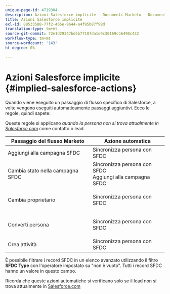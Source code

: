 ```yaml
---
unique-page-id: 4719304
description: Azioni Salesforce implicite - Documenti Marketo - Documentazione del prodotto
title: Azioni Salesforce implicite
exl-id: 88533588-77f2-465e-9644-a4f95b87f99d
translation-type: tm+mt
source-git-commit: 72e1d29347bd5b77107da1e9c30169cb6490c432
workflow-type: tm+mt
source-wordcount: '143'
ht-degree: 0%

---
```


# Azioni Salesforce implicite {#implied-salesforce-actions}

Quando viene eseguito un passaggio di flusso specifico di Salesforce, a volte vengono eseguiti automaticamente passaggi aggiuntivi. Ecco le regole, quindi sapete:

Queste regole si applicano _quando la persona non si trova attualmente in [Salesforce.com](https://Salesforce.com)_ come contatto o lead.

<table> 
 <thead> 
  <tr> 
   <th>Passaggio del flusso Marketo</th> 
   <th>Azione automatica</th> 
  </tr> 
 </thead> 
 <tbody> 
  <tr> 
   <td>Aggiungi alla campagna SFDC</td> 
   <td>Sincronizza persona con SFDC</td> 
  </tr> 
  <tr> 
   <td>Cambia stato nella campagna SFDC</td> 
   <td>Sincronizza persona con SFDC<br>Aggiungi alla campagna SFDC</td> 
  </tr> 
  <tr> 
   <td>Cambia proprietario</td> 
   <td><p>Sincronizza persona con SFDC</p></td> 
  </tr> 
  <tr> 
   <td>Converti persona</td> 
   <td><p>Sincronizza persona con SFDC</p></td> 
  </tr> 
  <tr> 
   <td>Crea attività</td> 
   <td>Sincronizza persona con SFDC</td> 
  </tr> 
 </tbody> 
</table>

È possibile filtrare i record SFDC in un elenco avanzato utilizzando il filtro **SFDC Type** con l&#39;operatore impostato su &quot;non è vuoto&quot;. Tutti i record SFDC hanno un valore in questo campo.

Ricorda che queste azioni automatiche si verificano solo se il lead non si trova attualmente in [Salesforce.com](https://salesforce.com)
